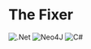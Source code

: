 # The Fixer



![.Net](https://img.shields.io/badge/.NET-5C2D91?style=for-the-badge&logo=.net&logoColor=white)   ![Neo4J](https://img.shields.io/badge/Neo4j-008CC1?style=for-the-badge&logo=neo4j&logoColor=white)   ![C#](https://img.shields.io/badge/c%23-%23239120.svg?style=for-the-badge&logo=c-sharp&logoColor=white) 


